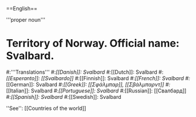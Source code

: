 ==English==

'''proper noun'''

# Territory of Norway. Official name: Svalbard.
#:'''Translations'''
#:*[[Danish]]: Svalbard
#:*[[Dutch]]: Svalbard
#:*[[Esperanto]]: [[Svalbardo]]
#:*[[Finnish]]: Svalbard
#:*[[French]]: Svalbard
#:*[[German]]: Svalbard
#:*[[Greek]]: [[Σφάλμπαρ]], [[Σβάλμπαρντ]]
#:*[[Italian]]: Svalbard
#:*[[Portuguese]]: Svalbard
#:*[[Russian]]: [[Свалбард]]
#:*[[Spanish]]: Svalbard
#:*[[Swedish]]: Svalbard

''See'': [[Countries of the world]]